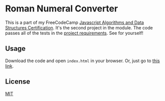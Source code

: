 # Roman Numeral Converter

This is a part of my FreeCodeCamp [Javascript Algorithms and Data Structures Certification](https://www.freecodecamp.org/learn/javascript-algorithms-and-data-structures/javascript-algorithms-and-data-structures-projects/). It's the second project in the module. The code passes all of the tests in the [project requirements](https://www.freecodecamp.org/learn/javascript-algorithms-and-data-structures/javascript-algorithms-and-data-structures-projects/roman-numeral-converter). See for yourself!

## Usage

Download the code and open `index.html` in your browser. Or, just go to [this link](https://stoic-johnson-e5a8e8.netlify.app/).

## License

[MIT](https://choosealicense.com/licenses/mit/)
